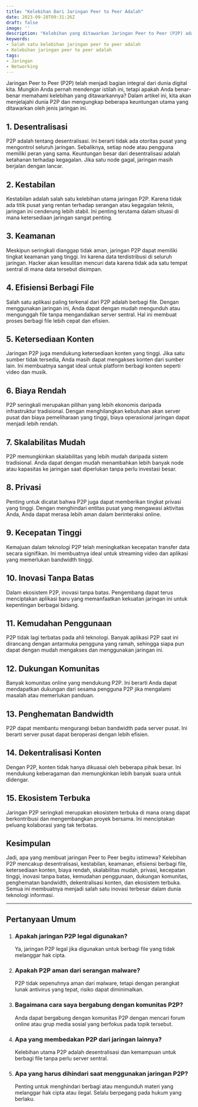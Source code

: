 ```yaml
---
title: "Kelebihan Dari Jaringan Peer to Peer Adalah"
date: 2023-09-28T09:31:26Z
draft: false
image: ''
description: "Kelebihan yang ditawarkan Jaringan Peer to Peer (P2P) adalah Desentralisasi, Kestabilan, Keamanan, Efisiensi Berbagi File, Ketersediaan Konten, Biaya Rendah, Skalabilitas Mudah, Privasi, Kecepatan Tinggi..."
keywords:
- Salah satu kelebihan jaringan peer to peer adalah
- Kelebihan jaringan peer to peer adalah
tags:
- Jaringan
- Networking
---
```


Jaringan Peer to Peer (P2P) telah menjadi bagian integral dari dunia digital kita. Mungkin Anda pernah mendengar istilah ini, tetapi apakah Anda benar-benar memahami kelebihan yang ditawarkannya? Dalam artikel ini, kita akan menjelajahi dunia P2P dan mengungkap beberapa keuntungan utama yang ditawarkan oleh jenis jaringan ini.

## 1. **Desentralisasi**

P2P adalah tentang desentralisasi. Ini berarti tidak ada otoritas pusat yang mengontrol seluruh jaringan. Sebaliknya, setiap node atau pengguna memiliki peran yang sama. Keuntungan besar dari desentralisasi adalah ketahanan terhadap kegagalan. Jika satu node gagal, jaringan masih berjalan dengan lancar.

## 2. **Kestabilan**

Kestabilan adalah salah satu kelebihan utama jaringan P2P. Karena tidak ada titik pusat yang rentan terhadap serangan atau kegagalan teknis, jaringan ini cenderung lebih stabil. Ini penting terutama dalam situasi di mana ketersediaan jaringan sangat penting.

## 3. **Keamanan**

Meskipun seringkali dianggap tidak aman, jaringan P2P dapat memiliki tingkat keamanan yang tinggi. Ini karena data terdistribusi di seluruh jaringan. Hacker akan kesulitan mencuri data karena tidak ada satu tempat sentral di mana data tersebut disimpan.

## 4. **Efisiensi Berbagi File**

Salah satu aplikasi paling terkenal dari P2P adalah berbagi file. Dengan menggunakan jaringan ini, Anda dapat dengan mudah mengunduh atau mengunggah file tanpa mengandalkan server sentral. Hal ini membuat proses berbagi file lebih cepat dan efisien.

## 5. **Ketersediaan Konten**

Jaringan P2P juga mendukung ketersediaan konten yang tinggi. Jika satu sumber tidak tersedia, Anda masih dapat mengakses konten dari sumber lain. Ini membuatnya sangat ideal untuk platform berbagi konten seperti video dan musik.

## 6. **Biaya Rendah**

P2P seringkali merupakan pilihan yang lebih ekonomis daripada infrastruktur tradisional. Dengan menghilangkan kebutuhan akan server pusat dan biaya pemeliharaan yang tinggi, biaya operasional jaringan dapat menjadi lebih rendah.

## 7. **Skalabilitas Mudah**

P2P memungkinkan skalabilitas yang lebih mudah daripada sistem tradisional. Anda dapat dengan mudah menambahkan lebih banyak node atau kapasitas ke jaringan saat diperlukan tanpa perlu investasi besar.

## 8. **Privasi**

Penting untuk dicatat bahwa P2P juga dapat memberikan tingkat privasi yang tinggi. Dengan menghindari entitas pusat yang mengawasi aktivitas Anda, Anda dapat merasa lebih aman dalam berinteraksi online.

## 9. **Kecepatan Tinggi**

Kemajuan dalam teknologi P2P telah meningkatkan kecepatan transfer data secara signifikan. Ini membuatnya ideal untuk streaming video dan aplikasi yang memerlukan bandwidth tinggi.

## 10. **Inovasi Tanpa Batas**

Dalam ekosistem P2P, inovasi tanpa batas. Pengembang dapat terus menciptakan aplikasi baru yang memanfaatkan kekuatan jaringan ini untuk kepentingan berbagai bidang.

## 11. **Kemudahan Penggunaan**

P2P tidak lagi terbatas pada ahli teknologi. Banyak aplikasi P2P saat ini dirancang dengan antarmuka pengguna yang ramah, sehingga siapa pun dapat dengan mudah mengakses dan menggunakan jaringan ini.

## 12. **Dukungan Komunitas**

Banyak komunitas online yang mendukung P2P. Ini berarti Anda dapat mendapatkan dukungan dari sesama pengguna P2P jika mengalami masalah atau memerlukan panduan.

## 13. **Penghematan Bandwidth**

P2P dapat membantu mengurangi beban bandwidth pada server pusat. Ini berarti server pusat dapat beroperasi dengan lebih efisien.

## 14. **Dekentralisasi Konten**

Dengan P2P, konten tidak hanya dikuasai oleh beberapa pihak besar. Ini mendukung keberagaman dan memungkinkan lebih banyak suara untuk didengar.

## 15. **Ekosistem Terbuka**

Jaringan P2P seringkali merupakan ekosistem terbuka di mana orang dapat berkontribusi dan mengembangkan proyek bersama. Ini menciptakan peluang kolaborasi yang tak terbatas.

## **Kesimpulan**

Jadi, apa yang membuat jaringan Peer to Peer begitu istimewa? Kelebihan P2P mencakup desentralisasi, kestabilan, keamanan, efisiensi berbagi file, ketersediaan konten, biaya rendah, skalabilitas mudah, privasi, kecepatan tinggi, inovasi tanpa batas, kemudahan penggunaan, dukungan komunitas, penghematan bandwidth, dekentralisasi konten, dan ekosistem terbuka. Semua ini membuatnya menjadi salah satu inovasi terbesar dalam dunia teknologi informasi.

---
## **Pertanyaan Umum**

1. ### Apakah jaringan P2P legal digunakan?
   Ya, jaringan P2P legal jika digunakan untuk berbagi file yang tidak melanggar hak cipta.

2. ### Apakah P2P aman dari serangan malware?
   P2P tidak sepenuhnya aman dari malware, tetapi dengan perangkat lunak antivirus yang tepat, risiko dapat diminimalkan.

3. ### Bagaimana cara saya bergabung dengan komunitas P2P?
   Anda dapat bergabung dengan komunitas P2P dengan mencari forum online atau grup media sosial yang berfokus pada topik tersebut.

4. ### Apa yang membedakan P2P dari jaringan lainnya?
   Kelebihan utama P2P adalah desentralisasi dan kemampuan untuk berbagi file tanpa perlu server sentral.

5. ### Apa yang harus dihindari saat menggunakan jaringan P2P?
   Penting untuk menghindari berbagi atau mengunduh materi yang melanggar hak cipta atau ilegal. Selalu berpegang pada hukum yang berlaku.